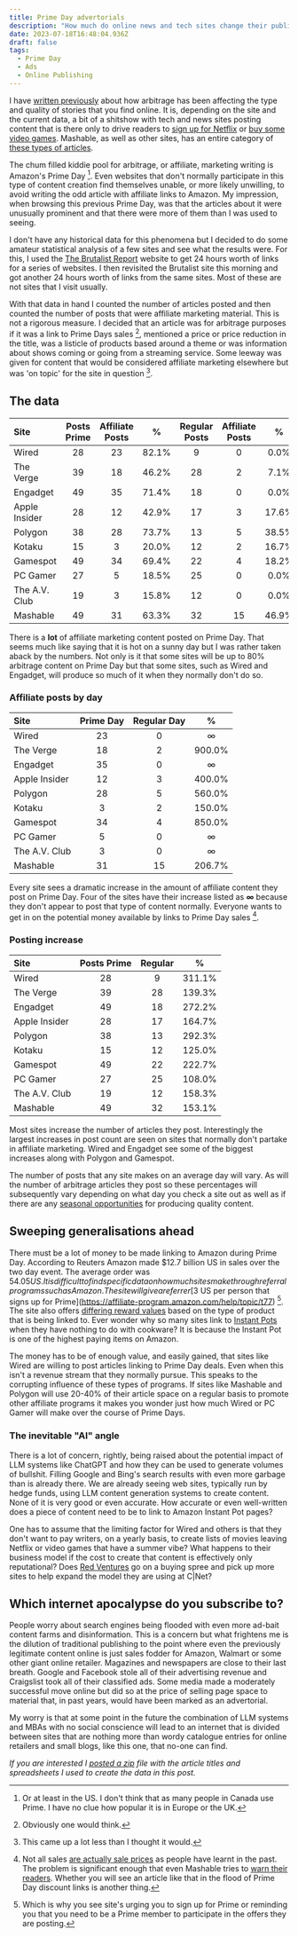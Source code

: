 ```yaml
---
title: Prime Day advertorials
description: "How much do online news and tech sites change their publishing patterns on Prime Day? "
date: 2023-07-18T16:48:04.936Z
draft: false
tags:
  - Prime Day
  - Ads
  - Online Publishing
---
```


I have [written previously](/posts/why-we-cant/) about how arbitrage has been affecting the type and quality of stories that you find online. It is, depending on the site and the current data, a bit of a shitshow with tech and news sites posting content that is there only to drive readers to [sign up for Netflix](https://www.polygon.com/what-to-watch/2023/7/8/23780340/best-thriller-movies-netflix-watch-july-2023) or [buy some video games](https://www.engadget.com/best-relaxing-video-games-140048572.html). Mashable, as well as other sites, has an entire category of [these types of articles](https://mashable.com/roundups).

The chum filled kiddie pool for arbitrage, or affiliate, marketing writing is Amazon's Prime Day [^1]. Even websites that don't normally participate in this type of content creation find themselves unable, or more likely unwilling, to avoid writing the odd article with affiliate links to Amazon. My impression, when browsing this previous Prime Day, was that the articles about it were unusually prominent and that there were more of them than I was used to seeing. 

I don't have any historical data for this phenomena but I decided to do some amateur statistical analysis of a few sites and see what the results were. For this, I used the [The Brutalist Report](https://brutalist.report/) website to get 24 hours worth of links for a series of websites. I then revisited the Brutalist site this morning and got another 24 hours worth of links from the same sites. Most of these are not sites that I visit usually.

With that data in hand I counted the number of articles posted and then counted the number of posts that were affiliate marketing material. This is not a rigorous measure. I decided that an article was for arbitrage purposes if it was a link to Prime Days sales [^2], mentioned a price or price reduction in the title, was a listicle of products based around a theme or was information about shows coming or going from a streaming service. Some leeway was given for content that would be considered affiliate marketing elsewhere but was 'on topic' for the site in question [^3].

## The data

| Site          | Posts Prime | Affiliate Posts |   %   | Regular Posts | Affiliate Posts |   %   |
| :---          |    :---:    |   :---:   | :---: |  :---:  |   :---:   | :---: |
| Wired         |     28      |    23     | 82.1% |    9    |     0     | 0.0%  |
| The Verge     |     39      |    18     | 46.2% |   28    |     2     | 7.1%  |
| Engadget      |     49      |    35     | 71.4% |   18    |     0     | 0.0%  |
| Apple Insider |     28      |    12     | 42.9% |   17    |     3     | 17.6% |
| Polygon       |     38      |    28     | 73.7% |   13    |     5     | 38.5% |
| Kotaku        |     15      |     3     | 20.0% |   12    |     2     | 16.7% |
| Gamespot      |     49      |    34     | 69.4% |   22    |     4     | 18.2% |
| PC Gamer      |     27      |     5     | 18.5% |   25    |     0     | 0.0%  |
| The A.V. Club |     19      |     3     | 15.8% |   12    |     0     | 0.0%  |
| Mashable      |     49      |    31     | 63.3% |   32    |    15     | 46.9% |

There is a **lot** of affiliate marketing content posted on Prime Day. That seems much like saying that it is hot on a sunny day but I was rather taken aback by the numbers. Not only is it that some sites will be up to 80% arbitrage content on Prime Day but that some sites, such as Wired and Engadget, will produce so much of it when they normally don't do so. 

### Affiliate posts by day 
| Site          |  Prime Day | Regular Day |   %    |
| :---          |    :---:    |  :---:  | :---:  |
| Wired         |     23      |    0    |   ∞    |
| The Verge     |     18      |    2    | 900.0% |
| Engadget      |     35      |    0    |   ∞    |
| Apple Insider |     12      |    3    | 400.0% |
| Polygon       |     28      |    5    | 560.0% |
| Kotaku        |      3      |    2    | 150.0% |
| Gamespot      |     34      |    4    | 850.0% |
| PC Gamer      |      5      |    0    |   ∞    |
| The A.V. Club |      3      |    0    |   ∞    |
| Mashable      |     31      |   15    | 206.7% |

Every site sees a dramatic increase in the amount of affiliate content they post on Prime Day. Four of the sites have their increase listed as **∞** because they don't appear to post that type of content normally. Everyone wants to get in on the potential money available by links to Prime Day sales [^4].

### Posting increase

| Site          | Posts Prime | Regular |   %    |
| :---          |    :---:    |  :---:  | :---:  |
| Wired         |     28      |    9    | 311.1% |
| The Verge     |     39      |   28    | 139.3% |
| Engadget      |     49      |   18    | 272.2% |
| Apple Insider |     28      |   17    | 164.7% |
| Polygon       |     38      |   13    | 292.3% |
| Kotaku        |     15      |   12    | 125.0% |
| Gamespot      |     49      |   22    | 222.7% |
| PC Gamer      |     27      |   25    | 108.0% |
| The A.V. Club |     19      |   12    | 158.3% |
| Mashable      |     49      |   32    | 153.1% |

Most sites increase the number of articles they post. Interestingly the largest increases in post count are seen on sites that normally don't partake in affiliate marketing. Wired and Engadget see some of the biggest increases along with Polygon and Gamespot. 

The number of posts that any site makes on an average day will vary. As will the number of arbitrage articles they post so these percentages will subsequently vary depending on what day you check a site out as well as if there are any [seasonal opportunities](https://skimlinks.com/blog/3-content-ideas-for-fathers-day/) for producing quality content.

## Sweeping generalisations ahead

There must be a lot of money to be made linking to Amazon during Prime Day. According to Reuters Amazon made $12.7 billion US in sales over the two day event. The average order was  $54.05 US. It is difficult to find specific data on how much sites make through referral programs such as Amazon. The site will give a referrer [$3 US per person that signs up for Prime](https://affiliate-program.amazon.com/help/topic/t77) [^5]. The site also offers [differing reward values](https://affiliate-program.amazon.com/help/node/topic/GRXPHT8U84RAYDXZ) based on the type of product that is being linked to. Ever wonder why so many sites link to [Instant Pots](https://search.brave.com/search?q=prime%20days%20instant%20pot) when they have nothing to do with cookware? It is because the Instant Pot is one of the highest paying items on Amazon. 

The money has to be of enough value, and easily gained, that sites like Wired are willing to post articles linking to Prime Day deals. Even when this isn't a revenue stream that they normally pursue. This speaks to the corrupting influence of these types of programs. If sites like Mashable and Polygon will use 20-40% of their article space on a regular basis to promote other affiliate programs it makes you wonder just how much Wired or PC Gamer will make over the course of Prime Days. 

### The inevitable "AI" angle

There is a lot of concern, rightly, being raised about the potential impact of LLM systems like ChatGPT and how they can be used to generate volumes of bullshit. Filling Google and Bing's search results with even more garbage than is already there. We are already seeing web sites, typically run by hedge funds, using LLM content generation systems to create content. None of it is very good or even accurate. How accurate or even well-written does a piece of content need to be to link to Amazon Instant Pot pages? 

One has to assume that the limiting factor for Wired and others is that they don't want to pay writers, on a yearly basis, to create lists of movies leaving Netflix or video games that have a summer vibe? What happens to their business model if the cost to create that content is effectively only reputational? Does [Red Ventures](https://en.wikipedia.org/wiki/Red_Ventures) go on a buying spree and pick up more sites to help expand the model they are using at C|Net?

## Which internet apocalypse do you subscribe to?

People worry about search engines being flooded with even more ad-bait content farms and disinformation. This is a concern but what frightens me is the dilution of traditional publishing to the point where even the previously legitimate content online is just sales fodder for Amazon, Walmart or some other giant online retailer. Magazines and newspapers are close to their last breath. Google and Facebook stole all of their advertising revenue and Craigslist took all of their classified ads. Some media made a moderately successful move online but did so at the price of selling page space to material that, in past years, would have been marked as an advertorial. 

My worry is that at some point in the future the combination of LLM systems and MBAs with no social conscience will lead to an internet that is divided between sites that are nothing more than wordy catalogue entries for online retailers and small blogs, like this one, that no-one can find. 

_If you are interested I [posted a zip](/affiliate.zip) file with the article titles and spreadsheets I used to create the data in this post._ 

[^1]: Or at least in the US. I don't think that as many people in Canada use Prime. I have no clue how popular it is in Europe or the UK. 

[^2]: Obviously one would think. 

[^3]: This came up a lot less than I thought it would. 

[^4]: Not all sales [are actually sale prices](https://www.npr.org/2023/07/11/1186819298/amazon-prime-day-deals-bargains-sales) as people have learnt in the past. The problem is significant enough that even Mashable tries to [warn their readers](https://mashable.com/article/how-to-spot-bad-deals-amazon-prime-day). Whether you will see an article like that in the flood of Prime Day discount links is another thing.  

[^5]: Which is why you see site's urging you to sign up for Prime or reminding you that you need to be a Prime member to participate in the offers they are posting. 